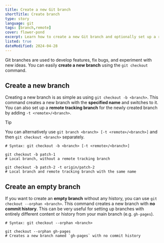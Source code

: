 ```yaml
---
title: Create a new Git branch
shortTitle: Create branch
type: story
language: git
tags: [branch,remote]
cover: flower-pond
excerpt: Learn how to create a new Git branch and optionally set up a remote tracking branch.
listed: true
dateModified: 2024-04-28
---
```


Git branches are used to develop features, fix bugs, and experiment with new ideas. You can easily **create a new branch** using the `git checkout` command.

## Create a new branch

Creating a new branch is as simple as using `git checkout -b <branch>`. This command creates a new branch with the **specified name** and switches to it. You can also set up a **remote tracking branch** for the newly created branch by adding `-t <remote>/<branch>`.

> [!TIP]
>
> You can alternatively use `git branch <branch> [-t <remote>/<branch>]` and then `git checkout <branch>` separately.

```shell
# Syntax: git checkout -b <branch> [-t <remote>/<branch>]

git checkout -b patch-1
# Local branch, without a remote tracking branch

git checkout -b patch-2 -t origin/patch-2
# Local branch and remote tracking branch with the same name
```

## Create an empty branch

If you want to create an **empty branch** without any history, you can use `git checkout --orphan <branch>`. This command creates a new branch with **no commit history**. This can be very useful for setting up branches with entirely different content or history from your main branch (e.g. `gh-pages`).

```shell
# Syntax: git checkout --orphan <branch>

git checkout --orphan gh-pages
# Creates a new branch named `gh-pages` with no commit history
```
